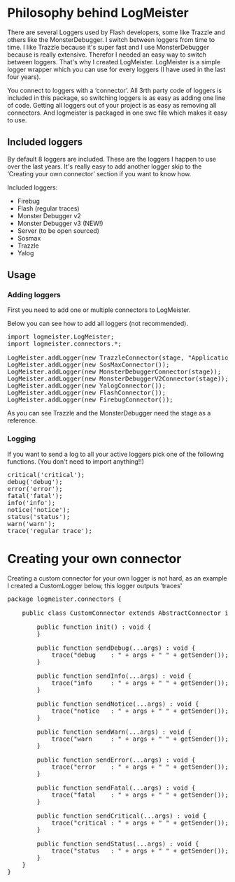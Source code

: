 # Philosophy behind LogMeister

There are several Loggers used by Flash developers, some like Trazzle and others like the MonsterDebugger. I switch between loggers from time to time. I like Trazzle because it's super fast and I use MonsterDebugger because is really extensive. Therefor I needed an easy way to switch between loggers. That's why I created LogMeister. LogMeister is a simple logger wrapper which you can use for every loggers (I have used in the last four years).

You connect to loggers with a ‘connector’. All 3rth party code of loggers is included in this package, so switching loggers is as easy as adding one line of code. Getting all loggers out of your project is as easy as removing all connectors. And logmeister is packaged in one swc file which makes it easy to use.

## Included loggers

By default 8 loggers are included. These are the loggers I happen to use over the last years. It's really easy to add another logger skip to the ‘Creating your own connector’ section if you want to know how.

Included loggers:

* Firebug
* Flash (regular traces)
* Monster Debugger v2
* Monster Debugger v3 (NEW!)
* Server (to be open sourced)
* Sosmax
* Trazzle
* Yalog

## Usage

### Adding loggers

First you need to add one or multiple connectors to LogMeister.

Below you can see how to add all loggers (not recommended).

<pre>
import logmeister.LogMeister;
import logmeister.connectors.*;

LogMeister.addLogger(new TrazzleConnector(stage, "Application Name"));
LogMeister.addLogger(new SosMaxConnector());
LogMeister.addLogger(new MonsterDebuggerConnector(stage));
LogMeister.addLogger(new MonsterDebuggerV2Connector(stage));
LogMeister.addLogger(new YalogConnector());
LogMeister.addLogger(new FlashConnector());
LogMeister.addLogger(new FirebugConnector());
</pre>

As you can see Trazzle and the MonsterDebugger need the stage as a reference.

### Logging

If you want to send a log to all your active loggers pick one of the following functions. (You don't need to import anything!!)

<pre>
critical('critical');
debug('debug');
error('error');
fatal('fatal');
info('info');
notice('notice');
status('status');
warn('warn');
trace('regular trace');
</pre>

# Creating your own connector

Creating a custom connector for your own logger is not hard, as an example I created a CustomLogger below, this logger outputs 'traces'

<pre>
package logmeister.connectors {

	public class CustomConnector extends AbstractConnector implements ILogMeisterConnector {

		public function init() : void {
		}

		public function sendDebug(...args) : void {
			trace("debug    : " + args + " " + getSender());
		}

		public function sendInfo(...args) : void {
			trace("info     : " + args + " " + getSender());
		}

		public function sendNotice(...args) : void {
			trace("notice   : " + args + " " + getSender());
		}

		public function sendWarn(...args) : void {
			trace("warn     : " + args + " " + getSender());
		}

		public function sendError(...args) : void {
			trace("error    : " + args + " " + getSender());
		}

		public function sendFatal(...args) : void {
			trace("fatal    : " + args + " " + getSender());
		}

		public function sendCritical(...args) : void {
			trace("critical : " + args + " " + getSender());
		}

		public function sendStatus(...args) : void {
			trace("status   : " + args + " " + getSender());
		}
	}
}
</pre>